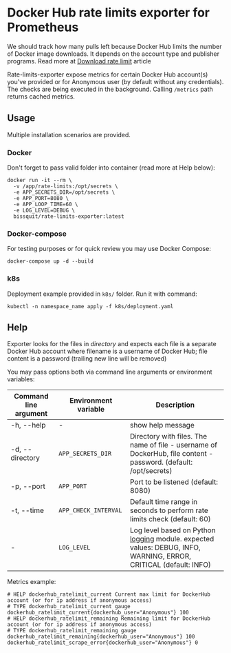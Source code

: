 # Docker Hub rate limits exporter for Prometheus

We should track how many pulls left because Docker Hub limits the number of Docker image downloads. It depends on the account type and publisher programs. Read more at [Download rate limit](https://docs.docker.com/docker-hub/download-rate-limit/) article

Rate-limits-exporter expose metrics for certain Docker Hub account(s) you've provided or for Anonymous user (by default without any credentials). The checks are being executed in the background. Calling `/metrics` path returns cached metrics.

## Usage

Multiple installation scenarios are provided.

### Docker

Don't forget to pass valid folder into container (read more at Help below):

```shell script
docker run -it --rm \
  -v /app/rate-limits:/opt/secrets \
  -e APP_SECRETS_DIR=/opt/secrets \
  -e APP_PORT=8080 \
  -e APP_LOOP_TIME=60 \
  -e LOG_LEVEL=DEBUG \
  bissquit/rate-limits-exporter:latest
```

### Docker-compose

For testing purposes or for quick review you may use Docker Compose:

```shell script
docker-compose up -d --build
```

### k8s

Deployment example provided in `k8s/` folder. Run it with command:

```shell script
kubectl -n namespace_name apply -f k8s/deployment.yaml
```

## Help

Exporter looks for the files in *directory* and expects each file is a separate Docker Hub account where filename is a username of Docker Hub; file content is a password (trailing new line will be removed)

You may pass options both via command line arguments or environment variables:

|Command line argument|Environment variable|Description|
| ----------- | ----------- | ----------- |
|-h, --help|-|show help message|
|-d, --directory|`APP_SECRETS_DIR`|Directory with files. The name of file - username of DockerHub, file content - password. (default: /opt/secrets)|
|-p, --port|`APP_PORT`|Port to be listened (default: 8080)|
|-t, --time|`APP_CHECK_INTERVAL`|Default time range in seconds to perform rate limits check (default: 60)|
|-|`LOG_LEVEL`|Log level based on Python [logging](https://docs.python.org/3/library/logging.html) module. expected values: DEBUG, INFO, WARNING, ERROR, CRITICAL (default: INFO)|

Metrics example:

```text
# HELP dockerhub_ratelimit_current Current max limit for DockerHub account (or for ip address if anonymous access)
# TYPE dockerhub_ratelimit_current gauge
dockerhub_ratelimit_current{dockerhub_user="Anonymous"} 100
# HELP dockerhub_ratelimit_remaining Remaining limit for DockerHub account (or for ip address if anonymous access)
# TYPE dockerhub_ratelimit_remaining gauge
dockerhub_ratelimit_remaining{dockerhub_user="Anonymous"} 100
dockerhub_ratelimit_scrape_error{dockerhub_user="Anonymous"} 0
```
